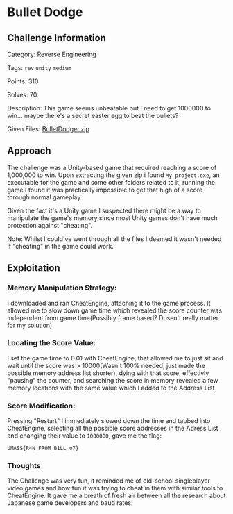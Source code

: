 # Bullet Dodge
## Challenge Information
Category: Reverse Engineering

Tags: `rev` `unity` `medium` 

Points: 310

Solves: 70

Description:
This game seems unbeatable but I need to get 1000000 to win... maybe there's a secret easter egg to beat the bullets?


Given Files: [BulletDodger.zip](https://storage.googleapis.com/umassctf25-challs-static-assets-new/rev/BulletDodge/static/BulletDodger.zip)

## Approach

The challenge was a Unity-based game that required reaching a score of 1,000,000 to win.
Upon extracting the given zip i found `My project.exe`, an executable for the game and some other folders related to it, running the game I found it was practically impossible to get that high of a score through normal gameplay.

Given the fact it's a Unity game I suspected there might be a way to manipulate the game's memory since most Unity games don't have much protection against "cheating".

Note: Whilst I could've went through all the files I deemed it wasn't needed if "cheating" in the game could work.

## Exploitation

### Memory Manipulation Strategy:

I downloaded and ran CheatEngine, attaching it to the game process. It allowed me to slow down game time which revealed the score counter was independent from game time(Possibly frame based? Dosen't really matter for my solution)

### Locating the Score Value:

I set the game time to 0.01 with CheatEngine, that allowed me to just sit and wait until the score was > 10000(Wasn't 100% needed, just made the possible memory address list shorter), dying with that score, effectivly "pausing" the counter, and searching the score in memory revealed a few memory locations with the same value which I added to the Address List

### Score Modification:

Pressing "Restart" I immediately slowed down the time and tabbed into CheatEngine, selecting all the possible score addresses in the Adress List and changing their value to `1000000`, gave me the flag:

`UMASS{R4N_FR0M_B1LL_o7}`

### Thoughts

The Challenge was very fun, it reminded me of old-school singleplayer video games and how fun it was trying to cheat in them with similar tools to CheatEngine. It gave me a breath of fresh air between all the research about Japanese game developers and baud rates.
